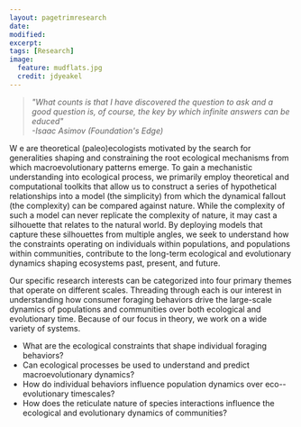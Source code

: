 ```yaml
---
layout: pagetrimresearch
date: 
modified:
excerpt:
tags: [Research]
image:
  feature: mudflats.jpg
  credit: jdyeakel
---
```


<!-- dontshow -->

<!-- ## $$\because$$ Quantitative Ecological Dynamics Group $$\because$$   -->

> *"What counts is that I have discovered the question to ask and a good question is, of course, the key by which infinite answers can be educed"*  
> *-Isaac Asimov (Foundation's Edge)*  

<p>
  <span class="firstcharacter">W</span>
  e are theoretical (paleo)ecologists motivated by the search for generalities shaping and constraining the root ecological mechanisms from which macroevolutionary patterns emerge.
  To gain a mechanistic understanding into ecological process, we primarily employ theoretical and computational toolkits that allow us to construct a series of hypothetical relationships into a model (the simplicity) from which the dynamical fallout (the complexity) can be compared against nature.
  While the complexity of such a model can never replicate the complexity of nature, it may cast a silhouette that relates to the natural world.
  By deploying models that capture these silhouettes from multiple angles, we seek to understand how the constraints operating on individuals within populations, and populations within communities, contribute to the long-term ecological and evolutionary dynamics shaping ecosystems past, present, and future.
</p>

Our specific research interests can be categorized into four primary themes that operate on different scales.
Threading through each is our interest in understanding how consumer foraging behaviors drive the large-scale dynamics of populations and communities over both ecological and evolutionary time.
Because of our focus in theory, we work on a wide variety of systems.  



* What are the ecological constraints that shape individual foraging behaviors?  
* Can ecological processes be used to understand and predict macroevolutionary dynamics?  
* How do individual behaviors influence population dynamics over eco--evolutionary timescales?  
* How does the reticulate nature of species interactions influence the ecological and evolutionary dynamics of communities?  




<!---
> **If any of these topics are of interest to you...**
> I'll be starting as an Assistant Professor at the University of California, Merced (gateway to Yosemite) on January 1, 2016, and looking to work with excited students interested in applying both theoretical and empirical approaches to unravel ecological complexities! [Send me an email!](mailto:jdyeakel@gmail.com)
-->
